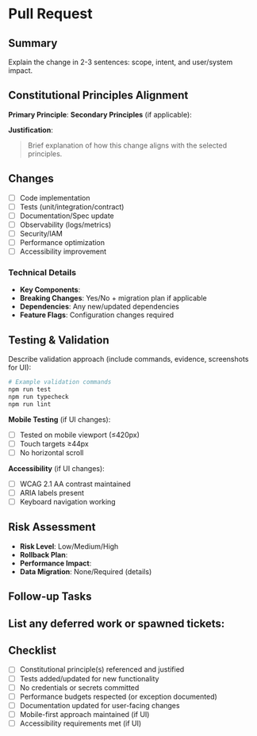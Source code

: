 # Pull Request

## Summary
Explain the change in 2-3 sentences: scope, intent, and user/system impact.

## Constitutional Principles Alignment
<!-- REQUIRED: Reference principles from /memory/constitution.md -->

**Primary Principle**: 
**Secondary Principles** (if applicable):

**Justification**:
> Brief explanation of how this change aligns with the selected principles.

## Changes
- [ ] Code implementation
- [ ] Tests (unit/integration/contract)
- [ ] Documentation/Spec update
- [ ] Observability (logs/metrics)
- [ ] Security/IAM
- [ ] Performance optimization
- [ ] Accessibility improvement

### Technical Details
- **Key Components**: 
- **Breaking Changes**: Yes/No + migration plan if applicable
- **Dependencies**: Any new/updated dependencies
- **Feature Flags**: Configuration changes required

## Testing & Validation
Describe validation approach (include commands, evidence, screenshots for UI):

```bash
# Example validation commands
npm run test
npm run typecheck
npm run lint
```

**Mobile Testing** (if UI changes):
- [ ] Tested on mobile viewport (≤420px)
- [ ] Touch targets ≥44px
- [ ] No horizontal scroll

**Accessibility** (if UI changes):
- [ ] WCAG 2.1 AA contrast maintained
- [ ] ARIA labels present
- [ ] Keyboard navigation working

## Risk Assessment
- **Risk Level**: Low/Medium/High
- **Rollback Plan**: 
- **Performance Impact**: 
- **Data Migration**: None/Required (details)

## Follow-up Tasks
List any deferred work or spawned tickets:
- 

## Checklist
- [ ] Constitutional principle(s) referenced and justified
- [ ] Tests added/updated for new functionality
- [ ] No credentials or secrets committed
- [ ] Performance budgets respected (or exception documented)
- [ ] Documentation updated for user-facing changes
- [ ] Mobile-first approach maintained (if UI)
- [ ] Accessibility requirements met (if UI)
